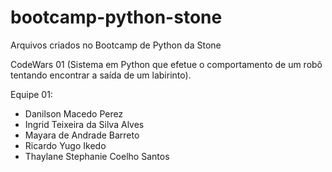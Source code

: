 # bootcamp-python-stone
Arquivos criados no Bootcamp de Python da Stone

CodeWars 01 (Sistema em Python que efetue o comportamento de um robô tentando encontrar
a saída de um labirinto). 

Equipe 01: 
- Danilson Macedo Perez
- Ingrid Teixeira da Silva Alves
- Mayara de Andrade Barreto
- Ricardo Yugo Ikedo
- Thaylane Stephanie Coelho Santos

